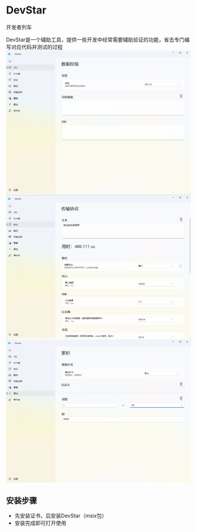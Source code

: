 # DevStar
开发者列车

DevStar是一个辅助工具，提供一些开发中经常需要辅助验证的功能，省去专门编写对应代码并测试的过程
![terminal](./png/1.png)
![terminal](./png/2.png)
![terminal](./png/3.png)

## 安装步骤
- 先安装证书，后安装DevStar（msix包）
- 安装完成即可打开使用